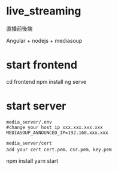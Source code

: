 # live_streaming
直播前後端

Angular + nodejs + mediasoup

# start frontend

cd frontend
npm install
ng serve

# start server

```
media_server/.env
#change your host ip xxx.xxx.xxx.xxx
MEDIASOUP_ANNOUNCED_IP=192.168.xxx.xxx
```

```
media_server/cert
add your cert cert.pem、csr.pem、key.pem
```

npm install
yarn start
